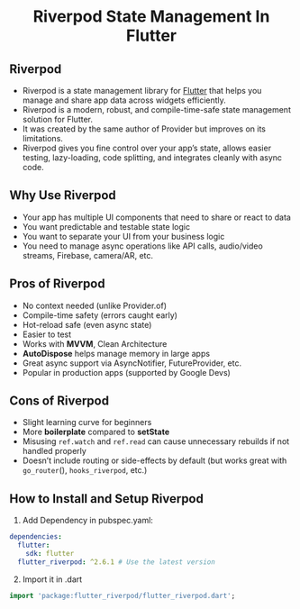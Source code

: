 # <p align="center"> Riverpod State Management In Flutter </p>

## Riverpod
- Riverpod is a state management library for [Flutter](https://github.com/UmerFarooqJillani/Flutter-Learning) that helps you manage and share app data across widgets efficiently.
- Riverpod is a modern, robust, and compile-time-safe state management solution for Flutter. 
- It was created by the same author of Provider but improves on its limitations. 
- Riverpod gives you fine control over your app’s state, allows easier testing, lazy-loading, code splitting, and integrates cleanly with async code.

## Why Use Riverpod
- Your app has multiple UI components that need to share or react to data
- You want predictable and testable state logic
- You want to separate your UI from your business logic
- You need to manage async operations like API calls, audio/video streams, Firebase, camera/AR, etc.

## Pros of Riverpod
- No context needed (unlike Provider.of)
- Compile-time safety (errors caught early)
- Hot-reload safe (even async state)
- Easier to test
- Works with **MVVM**, Clean Architecture
- **AutoDispose** helps manage memory in large apps
- Great async support via AsyncNotifier, FutureProvider, etc.
- Popular in production apps (supported by Google Devs)

## Cons of Riverpod
- Slight learning curve for beginners
- More **boilerplate** compared to **setState**
- Misusing `ref.watch` and `ref.read` can cause unnecessary rebuilds if not handled properly
- Doesn’t include routing or side-effects by default (but works great with `go_router`(), `hooks_riverpod`, etc.)

## How to Install and Setup Riverpod
1.  Add Dependency in pubspec.yaml:
```yaml
dependencies:
  flutter:
    sdk: flutter
  flutter_riverpod: ^2.6.1 # Use the latest version
```
2. Import it in .dart
```dart
import 'package:flutter_riverpod/flutter_riverpod.dart';
```